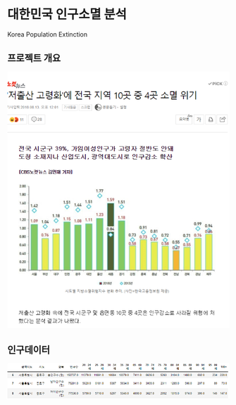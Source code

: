# 대한민국 인구소멸 분석
Korea Population Extinction

## 프로젝트 개요
![news](./image/news.png)

## 인구데이터
![data](./image/data.PNG)

